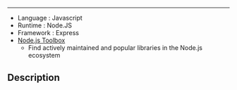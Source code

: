 #

---

- Language : Javascript
- Runtime : Node.JS
- Framework : Express
- [Node.js Toolbox](https://nodejstoolbox.com/)
  - Find actively maintained and popular libraries in the Node.js ecosystem

## Description
